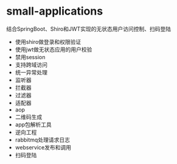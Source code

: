 # small-applications
结合SpringBoot、Shiro和JWT实现的无状态用户访问控制、扫码登陆
- 使用shiro做登录和权限验证
- 使用jwt做无状态应用的用户校验
- 禁用session
- 支持跨域访问
- 统一异常处理
- 监听器
- 拦截器
- 过滤器
- 适配器
- aop
- 二维码生成
- app包解析工具
- 逆向工程
- rabbitmq处理请求日志
- webservice发布和调用
- 扫码登陆